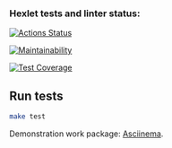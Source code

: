 ### Hexlet tests and linter status:
[![Actions Status](https://github.com/Labauri/frontend-project-46/actions/workflows/hexlet-check.yml/badge.svg)](https://github.com/Labauri/frontend-project-46/actions)

[![Maintainability](https://api.codeclimate.com/v1/badges/050a0063b5b0655792d0/maintainability)](https://codeclimate.com/github/Labauri/frontend-project-46/maintainability)

[![Test Coverage](https://api.codeclimate.com/v1/badges/050a0063b5b0655792d0/test_coverage)](https://codeclimate.com/github/Labauri/frontend-project-46/test_coverage)

## Run tests

```bash
make test
```

Demonstration work package: [Asciinema](https://asciinema.org/a/rlEaW62fH1pnmfY7tDP9uPuCJ).
